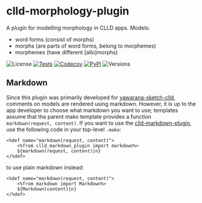 # clld-morphology-plugin

A plugin for modelling morphology in CLLD apps. Models:
* word forms (consist of morphs)
* morphs (are parts of word forms, belong to morphemes)
* morphemes (have different [allo]morphs)

![License](https://img.shields.io/github/license/fmatter/clld-morphology-plugin)
[![Tests](https://img.shields.io/github/workflow/status/fmatter/clld-morphology-plugin/tests?label=tests)](https://github.com/fmatter/clld-morphology-plugin/actions/workflows/tests.yml)
[![Codecov](https://img.shields.io/codecov/c/github/fmatter/clld-morphology-plugin)](https://app.codecov.io/gh/fmatter/clld-morphology-plugin/)
[![PyPI](https://img.shields.io/pypi/v/clld-morphology-plugin.svg)](https://pypi.org/project/clld-morphology-plugin)
![Versions](https://img.shields.io/pypi/pyversions/clld-morphology-plugin)

## Markdown
Since this plugin was primarily developed for [yawarana-sketch-clld](https://github.com/fmatter/yawarana-sketch-clld), comments on models are rendered using markdown.
However, it is up to the app developer to choose what markdown you want to use; templates assume that the parent mako template provides a function `markdown(request, content)`.
If you want to use the [clld-markdown-plugin](https://github.com/clld/clld-markdown-plugin/), use the following code in your top-level `.mako`:

    <%def name="markdown(request, content)">
        <%from clld_markdown_plugin import markdown%>
        ${markdown(request, content)|n}
    </%def>

to use plain markdown instead:

    <%def name="markdown(request, content)">
        <%from markdown import Markdown%>
        ${Markdown(content)|n}
    </%def>
